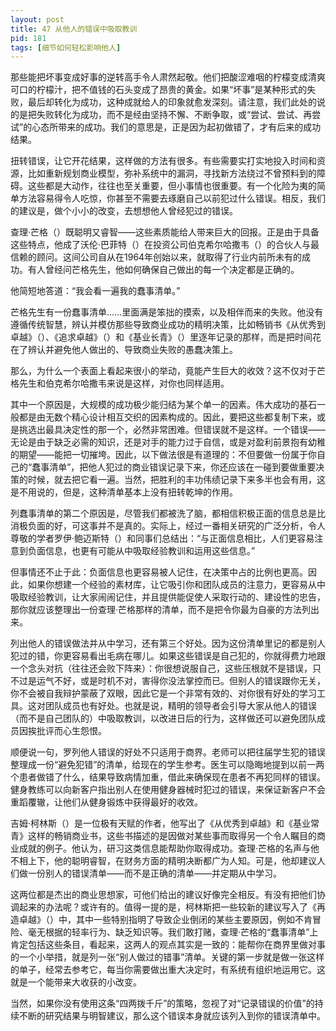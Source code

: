 ```yaml
---
layout: post
title: 47 从他人的错误中吸取教训
pid: 181
tags: [细节如何轻松影响他人]
---
```

那些能把坏事变成好事的逆转高手令人肃然起敬。他们把酸涩难咽的柠檬变成清爽可口的柠檬汁，把不值钱的石头变成了昂贵的黄金。如果“坏事”是某种形式的失败，最后却转化为成功，这种成就给人的印象就愈发深刻。请注意，我们此处的说的是把失败转化为成功，而不是经由坚持不懈、不断争取，或“尝试、尝试、再尝试”的心态所带来的成功。我们的意思是，正是因为起初做错了，才有后来的成功结果。

扭转错误，让它开花结果，这样做的方法有很多。有些需要实打实地投入时间和资源，比如重新规划商业模型，弥补系统中的漏洞，寻找新方法绕过不曾预料到的障碍。这些都是大动作，往往也至关重要，但小事情也很重要。有一个化险为夷的简单方法容易得令人吃惊，你甚至不需要去琢磨自己以前犯过什么错误。相反，我们的建议是，做个小小的改变，去想想他人曾经犯过的错误。

查理·芒格（）既聪明又睿智——这些素质能给人带来巨大的回报。正是由于具备这些特点，他成了沃伦·巴菲特（）在投资公司伯克希尔哈撒韦（）的合伙人与最信赖的顾问。这间公司自从在1964年创始以来，就取得了行业内前所未有的成功。有人曾经问芒格先生，他如何确保自己做出的每一个决定都是正确的。

他简短地答道：“我会看一遍我的蠢事清单。”

芒格先生有一份蠢事清单……里面满是笨拙的摸索，以及相伴而来的失败。他没有遵循传统智慧，辨认并模仿那些导致商业成功的精明决策，比如畅销书《从优秀到卓越》（）、《追求卓越》（）和《基业长青》（）里逐年记录的那样，而是把时间花在了辨认并避免他人做出的、导致商业失败的愚蠢决策上。

那么，为什么一个表面上看起来很小的举动，竟能产生巨大的收效？这不仅对于芒格先生和伯克希尔哈撒韦来说是这样，对你也同样适用。

其中一个原因是，大规模的成功极少能归结为某个单一的因素。伟大成功的基石一般都是由无数个精心设计相互交织的因素构成的。因此，要把这些都复制下来，或是挑选出最具决定性的那一个，必然非常困难。但错误就不是这样。一个错误——无论是由于缺乏必需的知识，还是对手的能力过于自信，或是对盈利前景抱有幼稚的期望——能把一切摧垮。因此，以下做法很是有道理的：不但要做一份属于你自己的“蠢事清单”，把他人犯过的商业错误记录下来，你还应该在一碰到要做重要决策的时候，就去把它看一遍。当然，把胜利的丰功伟绩记录下来多半也会有用，这是不用说的，但是，这种清单基本上没有扭转乾坤的作用。

列蠢事清单的第二个原因是，尽管我们都被洗了脑，都相信积极正面的信息总是比消极负面的好，可这事并不是真的。实际上，经过一番相关研究的广泛分析，令人尊敬的学者罗伊·鲍迈斯特（）和同事们总结出：“与正面信息相比，人们更容易注意到负面信息，也更有可能从中吸取经验教训和运用这些信息。”

但事情还不止于此：负面信息也更容易被人记住，在决策中占的比例也更高。因此，如果你想建一个经验的素材库，让它吸引你和团队成员的注意力，更容易从中吸取经验教训，让大家闹闹记住，并且提供能促使人采取行动的、建设性的忠告，那你就应该整理出一份查理·芒格那样的清单，而不是把令你最为自豪的方法列出来。

列出他人的错误做法并从中学习，还有第三个好处。因为这份清单里记的都是别人犯过的错，你更容易看出毛病在哪儿。如果这些错误是自己犯的，你就得费力地跟一个念头对抗（往往还会败下阵来）：你很想说服自己，这些压根就不是错误，只不过是运气不好，或是时机不对，害得你没法掌控而已。但别人的错误跟你无关，你不会被自我辩护蒙蔽了双眼，因此它是一个非常有效的、对你很有好处的学习工具。这对团队成员也有好处。也就是说，精明的领导者会引导大家从他人的错误（而不是自己团队的）中吸取教训，以改进日后的行为，这样做还可以避免团队成员因挨批评而心生怨恨。

顺便说一句，罗列他人错误的好处不只适用于商界。老师可以把往届学生犯的错误整理成一份“避免犯错”的清单，给现在的学生参考。医生可以隐晦地提到以前一两个患者做错了什么，结果导致病情加重，借此来确保现在患者不再犯同样的错误。健身教练可以向新客户指出别人在使用健身器械时犯过的错误，来保证新客户不会重蹈覆辙，让他们从健身锻炼中获得最好的收效。

吉姆·柯林斯（）是一位极有天赋的作者，他写出了《从优秀到卓越》和《基业常青》这样的畅销商业书，这些书描述的是因做对某些事而取得另一个令人瞩目的商业成就的例子。他认为，研习这类信息能帮助你取得成功。查理·芒格的名声与他不相上下，他的聪明睿智，在财务方面的精明决断都广为人知。可是，他却建议人们做一份别人的错误清单——而不是正确的清单——并定期从中学习。

这两位都是杰出的商业思想家，可他们给出的建议好像完全相反。有没有把他们协调起来的办法呢？或许有的。值得一提的是，柯林斯把一些较新的建议写入了《再造卓越》（）中，其中一些特别指明了导致企业倒闭的某些主要原因，例如不肯冒险、毫无根据的轻率行为、缺乏知识等。我们敢打赌，查理·芒格的“蠢事清单”上肯定包括这些条目，看起来，这两人的观点其实是一致的：能帮你在商界里做对事的一个小举措，就是列一张“别人做过的错事”清单。关键的第一步就是做一张这样的单子，经常去参考它，每当你需要做出重大决定时，有系统有组织地运用它。这就是一个能带来大收获的小改变。

当然，如果你没有使用这条“四两拨千斤”的策略，忽视了对“记录错误的价值”的持续不断的研究结果与明智建议，那么这个错误本身就应该列入到你的错误清单中。
